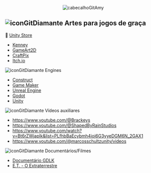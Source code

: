 
<div align="center">
  
![cabecalhoGitAmy](https://github.com/user-attachments/assets/cf34030a-ae34-4e61-8f98-bb3dc318320a)

</div>

## ![iconGitDiamante](https://github.com/user-attachments/assets/0600bada-db2a-4577-8310-1a1ff3424ffb) Artes para jogos de graça

  💎 [Unity Store](https://assetstore.unity.com/)
  - [Kenney](https://kenney.nl/assets)
  - [GameArt2D](https://www.gameart2d.com/freebies.html)
  - [CraftPix](https://craftpix.net)
  - [Itch.io](https://itch.io/game-assets/free)

![iconGitDiamante](https://github.com/user-attachments/assets/0600bada-db2a-4577-8310-1a1ff3424ffb) Engines

  - [Construct](https://www.construct.net/en)
  - [Game Maker](https://gamemaker.io/pt-BR)
  - [Unreal Engine](https://www.unrealengine.com/pt-BR)
  - [Godot](https://godotengine.org/)
  - [Unity](https://unity.com/pt)

![iconGitDiamante](https://github.com/user-attachments/assets/0600bada-db2a-4577-8310-1a1ff3424ffb) Vídeos auxiliares
  - https://www.youtube.com/@Brackeys
  - https://www.youtube.com/@ShapedByRainStudios
  - https://www.youtube.com/watch?v=Bt6rZWjapIk&list=PLfhbBaEcybmh4ioj6G3yyeDGM6N_2GAX1
  - https://www.youtube.com/@marcosschultzunity/videos

![iconGitDiamante](https://github.com/user-attachments/assets/0600bada-db2a-4577-8310-1a1ff3424ffb) Documentários/Filmes

  - [Documentário GDLK](https://www.netflix.com/search?q=gdlk&jbv=81019087)
  - [E.T. - O Extraterrestre](https://www.primevideo.com/dp/amzn1.dv.gti.86ac0f2e-2364-8e52-c91c-ed6ae11922b3?autoplay=0&ref_=atv_cf_strg_wb)
    
